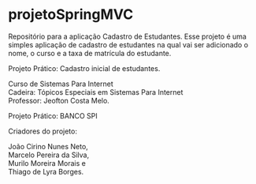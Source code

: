 # projetoSpringMVC
Repositório para a aplicação Cadastro de Estudantes. Esse projeto é uma simples aplicação de cadastro de estudantes na qual vai ser adicionado o nome, o curso e a taxa de matrícula do estudante.

Projeto Prático: Cadastro inicial de estudantes.

Curso de Sistemas Para Internet<br/> 
Cadeira: Tópicos Especiais em Sistemas Para Internet<br/> 
Professor: Jeofton Costa Melo.<br/> 

Projeto Prático: BANCO SPI<br/> 

Criadores do projeto:<br/> 

João Cirino Nunes Neto,<br/> 
Marcelo Pereira da Silva, <br/> 
Murilo Moreira Morais e <br/> 
Thiago de Lyra Borges.<br/> 
